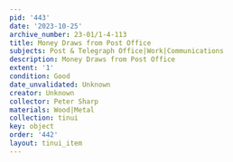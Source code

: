 ```yaml
---
pid: '443'
date: '2023-10-25'
archive_number: 23-01/1-4-113
title: Money Draws from Post Office
subjects: Post & Telegraph Office|Work|Communications
description: Money Draws from Post Office
extent: '1'
condition: Good
date_unvalidated: Unknown
creator: Unknown
collector: Peter Sharp
materials: Wood|Metal
collection: tinui
key: object
order: '442'
layout: tinui_item
---
```

